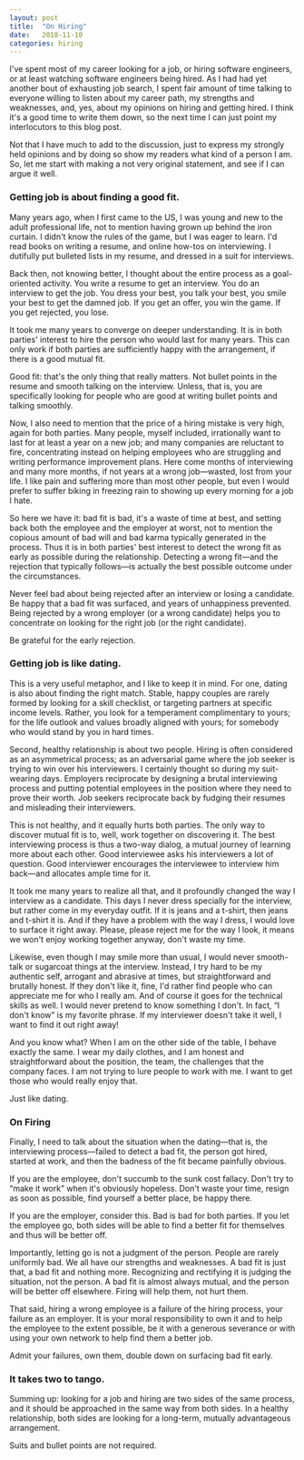 ```yaml
---
layout: post
title:  "On Hiring"
date:   2018-11-10
categories: hiring
---
```

I've spent most of my career looking for a job, or hiring software
engineers, or at least watching software engineers being
hired. As I had had yet another bout of exhausting job search, I spent
fair amount of time talking to everyone willing to listen about my
career path, my strengths and weaknesses, and, yes, about my opinions
on hiring and getting hired. I think it's a good time to write them
down, so the next time I can just point my interlocutors to this blog post.

Not that I have much to add to the discussion, just to express my
strongly held opinions and by doing so show my readers what kind of a
person I am. So, let me start with making a not very original
statement, and see if I can argue it well.

### Getting job is about finding a good fit.

Many years ago, when I first came to the US, I was young and new to
the adult professional life, not to mention having grown up behind the
iron curtain. I didn't know the rules of the game, but I was eager to
learn. I'd read books on writing a resume, and online how-tos on
interviewing. I dutifully put bulleted lists in my resume, and dressed
in a suit for interviews.

Back then, not knowing better, I thought about the entire process as a
goal-oriented activity. You write a resume to get an interview. You do
an interview to get the job. You dress your best, you talk your best,
you smile your best to get the damned job. If you get an offer, you
win the game. If you get rejected, you lose.

It took me many years to converge on deeper understanding. It is in
both parties' interest to hire the person who would last for many
years. This can only work if both parties are sufficiently happy with
the arrangement, if there is a good mutual fit.

Good fit: that's the only thing that really matters. Not bullet points
in the resume and smooth talking on the interview. Unless, that is,
you are specifically looking for people who are good at writing bullet
points and talking smoothly.

Now, I also need to mention that the price of a hiring mistake is very
high, again for both parties. Many people, myself included,
irrationally want to last for at least a year on a new job; and many
companies are reluctant to fire, concentrating instead on helping
employees who are struggling and writing performance improvement
plans. Here come months of interviewing and many more months, if not
years at a wrong job—wasted, lost from your life. I like pain and
suffering more than most other people, but even I would prefer to
suffer biking in freezing rain to showing up every morning for a job I
hate.

So here we have it: bad fit is bad, it's a waste of time at best, and
setting back both the employee and the employer at worst, not to
mention the copious amount of bad will and bad karma typically
generated in the process. Thus it is in both parties' best interest to
detect the wrong fit as early as possible during the
relationship. Detecting a wrong fit—and the rejection that typically
follows—is actually the best possible outcome under the circumstances.

Never feel bad about being rejected after an interview or losing a
candidate. Be happy that a bad fit was surfaced, and years of
unhappiness prevented. Being rejected by a wrong employer (or a wrong
candidate) helps you to concentrate on looking for the right job (or
the right candidate).

Be grateful for the early rejection.

### Getting job is like dating.

This is a very useful metaphor, and I like to keep it in mind. For
one, dating is also about finding the right match. Stable, happy
couples are rarely formed by looking for a skill checklist, or
targeting partners at specific income levels. Rather, you look for a
temperament complimentary to yours; for the life outlook and values
broadly aligned with yours; for somebody who would stand by you in
hard times.

Second, healthy relationship is about two people. Hiring is often
considered as an asymmetrical process; as an adversarial game where
the job seeker is trying to win over his interviewers. I certainly
thought so during my suit-wearing days. Employers reciprocate by
designing a brutal interviewing process and putting potential
employees in the position where they need to prove their worth. Job
seekers reciprocate back by fudging their resumes and misleading their
interviewers.

This is not healthy, and it equally hurts both parties. The only way to discover
mutual fit is to, well, work together on discovering it. The best
interviewing process is thus a two-way dialog, a mutual journey of
learning more about each other. Good interviewee asks his interviewers
a lot of question. Good interviewer encourages the interviewee to
interview him back—and allocates ample time for it.

It took me many years to realize all that, and it profoundly changed
the way I interview as a candidate. This days I never dress specially
for the interview, but rather come in my everyday outfit. If it is
jeans and a t-shirt, then jeans and t-shirt it is. And if they have a
problem with the way I dress, I would love to surface it right
away. Please, please reject me for the way I look, it means we won't
enjoy working together anyway, don't waste my time.

Likewise, even though I may smile more than usual, I would never
smooth-talk or sugarcoat things at the interview. Instead, I try hard
to be my authentic self, arrogant and abrasive at times, but
straightforward and brutally honest. If they don't like it, fine, I'd
rather find people who can appreciate me for who I really am. And of
course it goes for the technical skills as well. I would never pretend
to know something I don't. In fact, “I don't know” is my favorite
phrase. If my interviewer doesn't take it well, I want to find it out
right away!

And you know what? When I am on the other side of the table, I behave
exactly the same. I wear my daily clothes, and I am honest and
straightforward about the position, the team, the challenges that the
company faces. I am not trying to lure people to work with me. I want
to get those who would really enjoy that.

Just like dating.

### On Firing

Finally, I need to talk about the situation when the dating—that is,
the interviewing process—failed to detect a bad fit, the person got
hired, started at work, and then the badness of the fit became
painfully obvious.

If you are the employee, don't succumb to the sunk cost fallacy. Don't
try to “make it work” when it's obviously hopeless. Don't waste your
time, resign as soon as possible, find yourself a better place, be
happy there.

If you are the employer, consider this. Bad is
bad for both parties. If you let the employee go, both sides will
be able to find a better fit for themselves and thus will be better
off.

Importantly, letting go is not a judgment of the person. People
are rarely uniformly bad. We all have our strengths and
weaknesses. A bad fit is just that, a bad fit and nothing
more. Recognizing and rectifying it is judging the situation, not the
person. A bad fit is almost always mutual, and the person will be
better off elsewhere. Firing will help them, not hurt them.

That said, hiring a wrong employee is a failure of the hiring process,
your failure as an employer. It is your moral responsibility to own it
and to help the employee to the extent possible, be it with a generous
severance or with using your own network to help find them a better
job.

Admit your failures, own them, double down on surfacing bad fit early.

### It takes two to tango.

Summing up: looking for a job and hiring are two sides of the same
process, and it should be approached in the same way from both
sides. In a healthy relationship, both sides are looking for
a long-term, mutually advantageous arrangement.

Suits and bullet points are not required.
